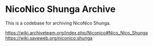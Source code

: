 # NicoNico Shunga Archive

This is a codebase for archiving NicoNico Shunga.

<https://wiki.archiveteam.org/index.php/Niconico#Nico_Nico_Shunga>
<https://wiki.saveweb.org/niconico:shunga>
